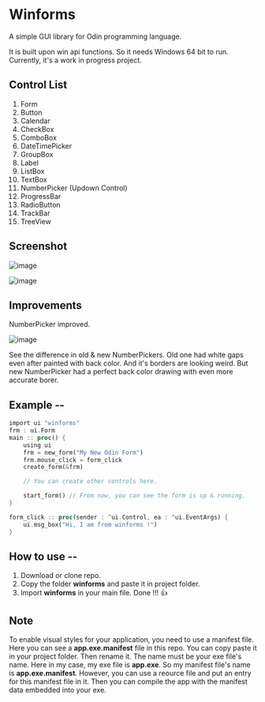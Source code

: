 # Winforms
A simple GUI library for Odin programming language.

It is built upon win api functions. So it needs Windows 64 bit to run.
Currently, it's a work in progress project.

## Control List
1. Form
2. Button
3. Calendar
4. CheckBox
5. ComboBox
6. DateTimePicker
7. GroupBox
8. Label
9. ListBox
10. TextBox
11. NumberPicker (Updown Control)
12. ProgressBar
13. RadioButton
14. TrackBar
15. TreeView

## Screenshot

![image](https://user-images.githubusercontent.com/8840907/152698667-dafafbe5-a241-42a3-8696-9e50e54a3a58.png)

![image](https://user-images.githubusercontent.com/8840907/154816848-c0114182-1c33-4d72-b3b9-66cb037f99d3.png)


## Improvements
NumberPicker improved.

![image](https://user-images.githubusercontent.com/8840907/211117713-ef6eef41-f100-4baf-971d-82cffeee2d19.png)

See the difference in old & new NumberPickers. Old one had white gaps even after painted with back color. And it's borders are looking weird. But new NumberPicker had a perfect back color drawing with even more accurate borer. 





## Example --

```rust
import ui "winforms"
frm : ui.Form
main :: proc() {
    using ui
    frm = new_form("My New Odin Form") 
    frm.mouse_click = form_click
    create_form(&frm)

    // You can create other controls here.

    start_form() // From now, you can see the form is up & running.
}

form_click :: proc(sender : ^ui.Control, ea : ^ui.EventArgs) {
    ui.msg_box("Hi, I am from winforms !") 
}
```

## How to use --
1. Download or clone repo.
2. Copy the folder **winforms** and paste it in project folder.
3. Import **winforms** in your main file. Done !!! 👍

## Note
To enable visual styles for your application, you need to use a manifest file.
Here you can see a **app.exe.manifest** file in this repo. You can copy paste it in your project folder. Then rename it. The name must be your exe file's name. Here in my case, my exe file is **app.exe**. So my manifest file's name is **app.exe.manifest**. However, you can use a reource file and put an entry for this manifest file in it. Then you can compile the app with the manifest data embedded into your exe. 
